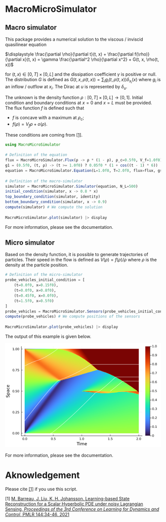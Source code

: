 # MacroMicroSimulator

## Macro simulator

This package provides a numerical solution to the viscous / inviscid quasilinear equation

$\displaystyle \frac{\partial \rho}{\partial t}(t, x) + \frac{\partial f(\rho)}{\partial x}(t, x) = \gamma \frac{\partial^2 \rho}{\partial x^2} + G(t, x, \rho(t, x))$

for $(t, x) \in [0, T] \times [0, L]$ and the dissipation coefficient $\gamma$ is positive or null. The distribution $G$ is defined as $G(t, x, \rho(t, x)) = \sum_i g_i(t, \rho(t, x)) \delta_{x_i}(x)$ where $g_i$ is an inflow / outflow at $x_i$. The Dirac at $u$ is represented by $\delta_u$.

The unknown is the density function $\rho: [0, T] \times [0, L] \to [0, 1]$. Initial condition and boundary conditions at $x = 0$ and $x = L$ must be provided. The flux function $f$ is defined such that
* $f$ is concave with a maximum at $\rho_c$;
* $f(\rho) = V_f\rho + o(\rho)$.

These conditions are coming from [[1]](http://proceedings.mlr.press/v144/barreau21a.html).

```julia
using MacroMicroSimulator

# Definition of the equation
flux = MacroMicroSimulator.Flux(ρ -> ρ * (1 - ρ), ρ_c=0.5f0, V_f=1.0f0)
g1 = (0.5f0, (t, ρ) -> (t >= 1.0f0) ? 0.05f0 * (1 + cos((t - 1) * 6)) : 0.0f0)
equation = MacroMicroSimulator.Equation(L=1.0f0, T=2.0f0, flux=flux, gs=[g1])

# Definition of the macro-simulator
simulator = MacroMicroSimulator.Simulator(equation, N_L=500)
initial_condition(simulator, x -> 0.8 * x)
top_boundary_condition(simulator, identity)
bottom_boundary_condition(simulator, x -> 0.9)
compute(simulator) # We compute the solution

MacroMicroSimulator.plot(simulator) |> display
```

For more information, please see the documentation.

## Micro simulator

Based on the density function, it is possible to generate trajectories of particles. Their speed in the flow is defined as $V(\rho) = f(\rho) / \rho$ where $\rho$ is the density at the particle position.

```julia
# Definition of the micro-simulator
probe_vehicles_initial_condition = [
    (t=0.0f0, x=0.15f0),
    (t=0.0f0, x=0.8f0),
    (t=0.45f0, x=0.0f0),
    (t=1.5f0, x=0.5f0)
]
probe_vehicles = MacroMicroSimulator.Sensors(probe_vehicles_initial_condition, simulator)
compute(probe_vehicles) # We compute positions of the sensors

MacroMicroSimulator.plot(probe_vehicles) |> display
```

The output of this example is given below.

![simulation image](figs/simulation.png)

For more information, please see the documentation.

# Aknowledgement

Please cite [[1]](http://proceedings.mlr.press/v144/barreau21a.html) if you use this script.

[1] [M. Barreau, J. Liu, K. H. Johansson. Learning-based State Reconstruction
for a Scalar Hyperbolic PDE under noisy Lagrangian Sensing, *Proceedings of the 3rd Conference on Learning for Dynamics and Control*, PMLR 144:34-46, 2021](http://proceedings.mlr.press/v144/barreau21a.html)